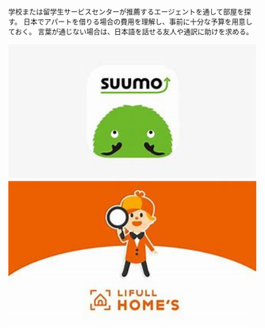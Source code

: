 学校または留学生サービスセンターが推薦するエージェントを通して部屋を探す。
日本でアパートを借りる場合の費用を理解し、事前に十分な予算を用意しておく。
言葉が通じない場合は、日本語を話せる友人や通訳に助けを求める。

<img src="images/6.1.png" alt="LINE" width="500">
<img src="images/6.2.png" alt="LINE" width="500">